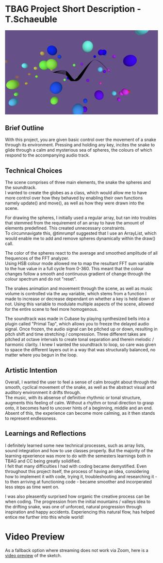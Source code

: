 # TBAG Project Short Description - T.Schaeuble

![Screenshot](./img/Screenshot.png)

## Brief Outline
With this project, you are given basic control over the movement of a snake through its environment. Pressing and holding any key, incites the snake to glide through a calm and mysterious sea of spheres, the colours of which respond to the accompanying audio track.


## Technical Choices

The scene comprises of three main elements, the snake the spheres and the soundtrack.  
I wanted to create the globes as a class, which would allow me to have more control over how they behaved by enabling their own functions namely update() and move(), as well as how they were drawn into the scene.

For drawing the spheres, I initially used a regular array, but ran into troubles that stemmed from the requirement of an array to have the amount of elements predefined. This created unnecessary constraints.     
To circumnavigate this, @timrumpf suggested that I use an ArrayList, which would enable me to add and remove spheres dynamically within the draw() call. 

The color of the spheres react to the average and smoothed amplitude of all frequences of the FFT analyzer.   
Using HSB colour mode allowed me to map the resultant FFT sum variable to the hue value in a full cycle from 0-360. This meant that the colour changes follow a smooth and continuous gradient of change through the colour spectrum and do not "reset". 

The snakes animation and movement through the scene, as well as music volume is controlled via the ```amp``` variable, which stems from a function I made to increase or decrease dependant on whether a key is held down or not. Using this variable to modulate multiple aspects of the scene, allowed for the entire scene to feel more homogenous. 

The soundtrack was made in Cubase by playing synthesized bells into a plugin called "Primal Tap", which allows you to freeze the delayed audio signal. Once frozen, the audio signal can be pitched up or down, resulting in pitch shift and time stretching / compression. Three different takes are pitched at octave intervals to create tonal separation and therein melodic / harmonic clarity. I knew I wanted the soundtrack to loop, so care was given to space the different layers out in a way that was structurally balanced, no matter where you begun in the loop.


## Artistic Intention

Overall, I wanted the user to feel a sense of calm brought about through the smooth, cyclical movement of the snake, as well as the abstract visual and auditory environment it drifts through.  
The music, with its absense of definitive rhythmic or tonal structure, augments this feeling of calm. Without a rhythm or tonal direction to grasp onto, it becomes hard to uncover hints of a beginning, middle and an end. Absent of this, the experience can become more calming, as it then stands to represent endlessness. 


## Learnings and Reflections

I definitely learned some new technical processes, such as array lists, sound integration and how to use classes properly. But the majority of the learning epxerience was more to do with the semesters learnings both in TBAG and CC being greatly solidified.  
I felt that many difficulties I had with coding became demystified. Even throughout this project itself, the process of having an idea, considering how to implement it with code, trying it, troubleshooting and researching it - to then arriving at functioning code - became smoother and incorperated less steps as time went on.

I was also pleasently surprised how organic the creative process can be when coding. The progression from the initial mountains / valleys idea to the drifting snake, was one of unforced, natural progression through inspiration and happy accidents. Experiencing this natural flow, has helped entice me further into this whole world!

# Video Preview
As a fallback option where streaming does not work via Zoom, here is a [video preview](https://jmp.sh/OPUPcnU) of the sketch.

